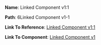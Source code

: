 **Name**: Linked Component v1:1

**Path**: 6Linked Component v1-1

**Link To Reference**: [Linked Component v1:1](/data_test/6Linked%20Component%20v1-1/timeline.md)

**Link To Component**: [Linked Component v1](/data_test/linked_components/Linked%20Component%20v1/timeline.md)

